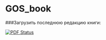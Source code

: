 ﻿# GOS_book

###Загрузить последнюю редакцию книги: 

[![PDF Status](http://mult-masha-i-medved.ru/kcaptcha/masha.png)](http://latex.aslushnikov.com/compile?git=https://github.com/DidenkoAndre/GOS_book&target=_main.tex)



